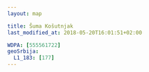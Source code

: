 ```yaml
---
layout: map

title: Šuma Košutnjak
last_modified_at: 2018-05-20T16:01:51+02:00

WDPA: [555561722]
geoSrbija:
  L1_183: [177]
---
```

